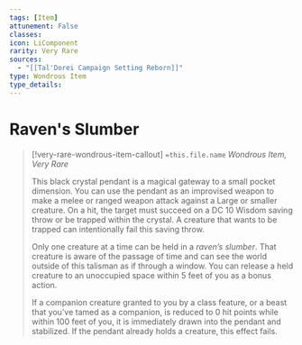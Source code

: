 ```yaml
---
tags: [Item]
attunement: False
classes: 
icon: LiComponent
rarity: Very Rare
sources:
  - "[[Tal'Dorei Campaign Setting Reborn]]"
type: Wondrous Item
type_details: 
---
```

# Raven's Slumber
>[!very-rare-wondrous-item-callout] `=this.file.name`
>*Wondrous Item, Very Rare*
>
>This black crystal pendant is a magical gateway to a small pocket dimension. You can use the pendant as an improvised weapon to make a melee or ranged weapon attack against a Large or smaller creature. On a hit, the target must succeed on a DC 10 Wisdom saving throw or be trapped within the crystal. A creature that wants to be trapped can intentionally fail this saving throw.
>
>Only one creature at a time can be held in a *raven’s slumber*. That creature is aware of the passage of time and can see the world outside of this talisman as if through a window. You can release a held creature to an unoccupied space within 5 feet of you as a bonus action.
>
>If a companion creature granted to you by a class feature, or a beast that you’ve tamed as a companion, is reduced to 0 hit points while within 100 feet of you, it is immediately drawn into the pendant and stabilized. If the pendant already holds a creature, this effect fails.
>
>
